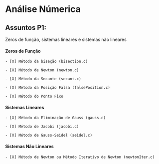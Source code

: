 # Análise Númerica

## Assuntos P1: 
Zeros de função, sistemas lineares e sistemas não lineares

#### Zeros de Função

    - [X] Método da biseção (bisection.c)

    - [X] Método de Newton (newton.c)
    
    - [X] Método da Secante (secant.c)

    - [X] Método da Posição Falsa (falsePosition.c)

    - [X] Método do Ponto Fixo
       
#### Sistemas Lineares

    - [X] Método da Eliminação de Gauss (gauss.c)

    - [X] Método de Jacobi (jacobi.c)

    - [X] Método de Gauss-Seidel (seidel.c)

#### Sistemas Não Lineares

    - [X] Método de Newton ou Método Iterativo de Newton (newtonIter.c)